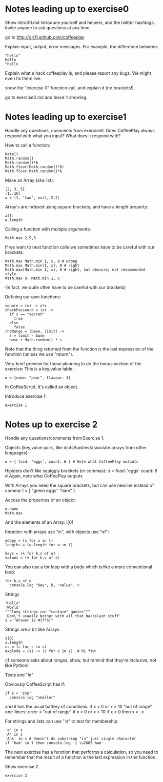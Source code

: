 # Notes leading up to exercise0

Show intro00.md
Introduce yourself and helpers, and the twitter hashtags.
Invite anyone to ask questions at any time.

go to http://drj11.github.com/coffeeplay

Explain input, output, error messages. For example, the difference
between:

    "hello"
    hello
    "hello

Explain what a hack coffeeplay is, and please report any bugs. We might
even fix them live.

show the "exercise 0" function call, and explain it (no brackets!).

go to exercise0.md and leave it showing.


# Notes leading up to exercise1

Handle any questions, comments from exercise0. Does CoffeePlay always
respond with what you input? What does it respond with?

How to call a function:

    Date()
    Math.random()
    Math.random()*6
    Math.floor(Math.random()*6)
    Math.floor Math.random()*6 

Make an Array (aka list):

    [2, 3, 5]
    [1..10]
    a = [1, 'two', null, 2.2]

Array's are indexed using square brackets, and have a length property:

    a[1]
    a.length

Calling a function with multiple arguments:

    Math.max 2,5,3

If we want to nest function calls we sometimes have to be careful with
our brackets:

    Math.max Math.min 1, x, 0 # wrong
    Math.max Math.min(1, x), 0 # right
    Math.max(Math.min 1, x), 0 # right, but obscure; not recommended style.
    Math.max 0, Math.min 1, x

(In fact, we quite often have to be careful with our brackets)

Defining our own functions:

    square = (x) -> x*x
    checkPassword = (x) ->
      if x == "secret"
        true
      else
        false
    rndRange = (base, limit) ->
      s = limit - base
      base + Math.random() * s

Note that the thing returned from the function is the last expression of the function
(unless we use "return").

Very brief preview for those planning to do the bonus section of the exercise:
This is a key,value table:

    o = {name: "pear", flavour: 3}

In CoffeeScript, it's called an object.

Introduce exercise 1:

    exercise 1

# Notes up to exercise 2

Handle any questions/comments from Exercise 1.

Objects (key,value pairs, like dicts/hashes/associate arrays from other languages):

    o = { food: 'eggs', count: 6 } # Note what CoffeePlay outputs

Hipsters don't like squiggly brackets (or commas):
    o =
      food: 'eggs'
      count: 6
    # Again, note what CoffeePlay outputs

With Arrays you need the square brackets, but can use newline instead of comma:
    l = [
      "green eggs"
      "ham"
    ]

Access the properties of an object:

    o.name
    Math.max

And the elements of an Array:
    l[0]

Iteration:
with arrays use "in", with objects use "of":
    
    aCopy = (x for x in l)
    lengths = (w.length for w in l)

    keys = (k for k,v of o)
    values = (v for k,v of o)

You can also use a for loop with a body which is like
a more conventional loop:

    for k,v of o
      console.log "key", k, "value", v

Strings

    "Hello"
    'World'
    """long strings can "contain" quotes"""
    'Don\'t usually bother with all that backslash stuff'
    s = "Answer is #{7*6}"

Strings are a bit like Arrays:

    s[0]
    s.length
    cs = (c for c in s)
    explode = (s) -> (c for c in s)  # ML ftw!

(if someone asks about ranges, show, but remind that they're
inclusive, not like Python)

Tests and "in"

Obviously CoffeeScript has if:

    if s < 'zoo'
      console.log "smaller"
and it has the usual battery of conditions.
    if x < 0 or x > 10
      "out of range"
one-liners:
    error = "out of range" if x < 0 or x > 10
    if x < 0 then x = -x
    
For strings and lists can use "in" to test for membership:

    'a' in s
    'A' in s
    'Ans' in s # Doesn't do substring "in" just single character
    if 'ham' in l then console.log 'i \u2665 ham'

The next exercise has a function that performs a calculation, so
you need to remember that the result of a function is the last
expression in the function.

Show exercise 2

    exercise 2

